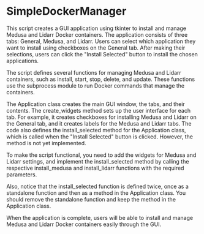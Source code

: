 # SimpleDockerManager


This script creates a GUI application using tkinter to install and manage Medusa and Lidarr Docker containers. The application consists of three tabs: General, Medusa, and Lidarr. Users can select which application they want to install using checkboxes on the General tab. After making their selections, users can click the "Install Selected" button to install the chosen applications.

The script defines several functions for managing Medusa and Lidarr containers, such as install, start, stop, delete, and update. These functions use the subprocess module to run Docker commands that manage the containers.

The Application class creates the main GUI window, the tabs, and their contents. The create_widgets method sets up the user interface for each tab. For example, it creates checkboxes for installing Medusa and Lidarr on the General tab, and it creates labels for the Medusa and Lidarr tabs. The code also defines the install_selected method for the Application class, which is called when the "Install Selected" button is clicked. However, the method is not yet implemented.

To make the script functional, you need to add the widgets for Medusa and Lidarr settings, and implement the install_selected method by calling the respective install_medusa and install_lidarr functions with the required parameters.

Also, notice that the install_selected function is defined twice, once as a standalone function and then as a method in the Application class. You should remove the standalone function and keep the method in the Application class.

When the application is complete, users will be able to install and manage Medusa and Lidarr Docker containers easily through the GUI.
